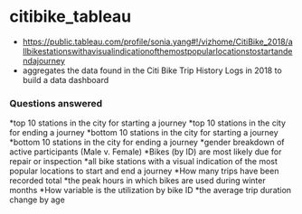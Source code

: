 # citibike_tableau

* https://public.tableau.com/profile/sonia.yang#!/vizhome/CitiBike_2018/allbikestationswithavisualindicationofthemostpopularlocationstostartandendajourney
* aggregates the data found in the Citi Bike Trip History Logs in 2018 to build a data dashboard


### Questions answered

*top 10 stations in the city for starting a journey
*top 10 stations in the city for ending a journey
*bottom 10 stations in the city for starting a journey
*bottom 10 stations in the city for ending a journey
*gender breakdown of active participants (Male v. Female)
*Bikes (by ID) are most likely due for repair or inspection
*all bike stations with a visual indication of the most popular locations to start and end a journey
*How many trips have been recorded total
*the peak hours in which bikes are used during winter months
*How variable is the utilization by bike ID
*the average trip duration change by age